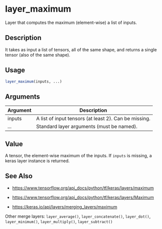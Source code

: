# layer_maximum


Layer that computes the maximum (element-wise) a list of inputs.




## Description

It takes as input a list of tensors, all of the same shape, and returns a
single tensor (also of the same shape).





## Usage
```r
layer_maximum(inputs, ...)
```




## Arguments


Argument      |Description
------------- |----------------
inputs | A list of input tensors (at least 2). Can be missing.
... | Standard layer arguments (must be named).





## Value

A tensor, the element-wise maximum of the inputs. If ``inputs`` is
missing, a keras layer instance is returned.






## See Also



*  https://www.tensorflow.org/api_docs/python/tf/keras/layers/maximum

*  https://www.tensorflow.org/api_docs/python/tf/keras/layers/Maximum

*  https://keras.io/api/layers/merging_layers/maximum


Other merge layers: 
`layer_average()`,
`layer_concatenate()`,
`layer_dot()`,
`layer_minimum()`,
`layer_multiply()`,
`layer_subtract()`



